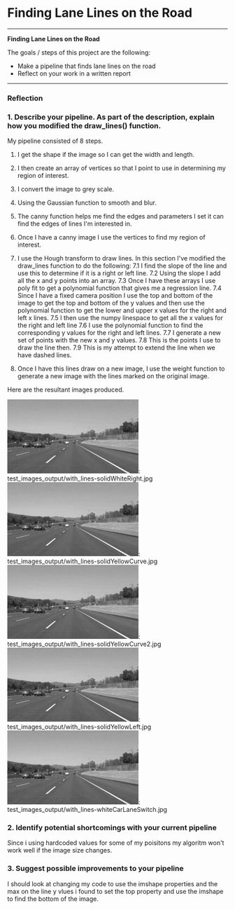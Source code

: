# **Finding Lane Lines on the Road** 


---

**Finding Lane Lines on the Road**

The goals / steps of this project are the following:
* Make a pipeline that finds lane lines on the road
* Reflect on your work in a written report


[//]: # (Image References)

[image1]: ./examples/grayscale.jpg "Grayscale"

---

### Reflection

### 1. Describe your pipeline. As part of the description, explain how you modified the draw_lines() function.

My pipeline consisted of 8 steps. 

1. I get the shape if the image so I can get the width and length.

2. I then create an array of vertices so that I point to use in determining my region of interest.

3. I convert the image to grey scale.

4. Using the Gaussian function to smooth and blur.

5. The canny function helps me find the edges and parameters I set it can find the edges of lines I'm interested in.

6. Once I have a canny image I use the vertices to find my region of interest.

7. I use the Hough transform to draw lines. In this section I've modified the draw_lines function to do the following:
    7.1 I find the slope of the line and use this to determine if it is a right or left line.
    7.2 Using the slope I add all the x and y points into an array.
    7.3 Once I have these arrays I use poly fit to get a polynomial function that gives me a regression line.
    7.4 Since I have a fixed camera position I use the top and bottom of the image to get the top and bottom of the y values and then use the polynomial function to get the lower and upper x values for the right and left x lines.
    7.5 I then use the numpy linespace to get all the x values for the right and left line
    7.6 I use the polynomial function to find the corresponding y values for the right and left lines.
    7.7 I generate a new set of points with the new x and y values. 
    7.8 This is the points I use to draw the line then. 
    7.9 This is my attempt to extend the line when we have dashed lines.

8. Once I have this lines draw on a new image, I use the weight function to generate a new image with the lines marked on the original image.

Here are the resultant images produced.

[image1]: test_images_output/with_lines-solidWhiteCurve.jpg
![alt text][image1]: test_images_output/with_lines-solidWhiteRight.jpg
![alt text][image1]: test_images_output/with_lines-solidYellowCurve.jpg
![alt text][image1]: test_images_output/with_lines-solidYellowCurve2.jpg
![alt text][image1]: test_images_output/with_lines-solidYellowLeft.jpg
![alt text][image1]: test_images_output/with_lines-whiteCarLaneSwitch.jpg

### 2. Identify potential shortcomings with your current pipeline

Since i using hardcoded values for some of my poisitons my algoritm won't work well if the image size changes. 

### 3. Suggest possible improvements to your pipeline

I should look at changing my code to use the imshape properties and the max on the line y vlues i found to set the top property  and use the imshape to find the bottom of the image.



